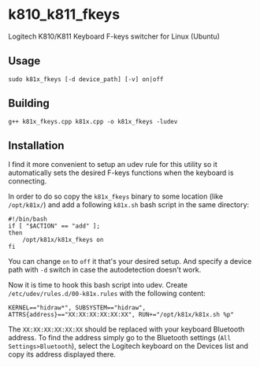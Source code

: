 # k810_k811_fkeys
Logitech K810/K811 Keyboard F-keys switcher for Linux (Ubuntu)

## Usage
`sudo k81x_fkeys [-d device_path] [-v] on|off`

## Building
`g++ k81x_fkeys.cpp k81x.cpp -o k81x_fkeys -ludev`

## Installation

I find it more convenient to setup an udev rule for this utility so it automatically sets the desired F-keys functions when the keyboard is connecting.

In order to do so copy the `k81x_fkeys` binary to some location (like `/opt/k81x/`) and add a following `k81x.sh` bash script in the same directory:

```
#!/bin/bash
if [ "$ACTION" == "add" ];
then
    /opt/k81x/k81x_fkeys on
fi
```

You can change `on` to `off` it that's your desired setup. And specify a device path with `-d` switch in case the autodetection doesn't work.

Now it is time to hook this bash script into udev. Create `/etc/udev/rules.d/00-k81x.rules` with the following content:

```
KERNEL=="hidraw*", SUBSYSTEM=="hidraw", ATTRS{address}=="XX:XX:XX:XX:XX:XX", RUN+="/opt/k81x/k81x.sh %p"
```

The `XX:XX:XX:XX:XX:XX` should be replaced with your keyboard Bluetooth address. To find the address simply go to the Bluetooth settings (`All Settings>Bluetooth`), select the Logitech keyboard on the Devices list and copy its address displayed there.
